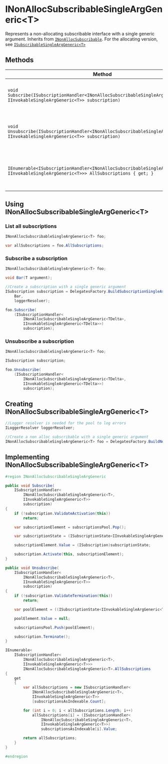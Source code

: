 # INonAllocSubscribableSingleArgGeneric\<T\>

Represents a non-allocating subscribable interface with a single generic argument. Inherits from [`INonAllocSubscribable`](INonAllocSubscribable.md). For the allocating version, see [`ISubscribableSingleArgGeneric<T>`](ISubscribableSingleArgGeneric.md)

## Methods

Method | Description
--- | ---
`void Subscribe(ISubscriptionHandler<INonAllocSubscribableSingleArgGeneric<T>, IInvokableSingleArgGeneric<T>> subscription)` | Subscribes a subscription handler to this subscribable
`void Unsubscribe(ISubscriptionHandler<INonAllocSubscribableSingleArgGeneric<T>, IInvokableSingleArgGeneric<T>> subscription)` | Unsubscribes a subscription handler from this subscribable
`IEnumerable<ISubscriptionHandler<INonAllocSubscribableSingleArgGeneric<T>, IInvokableSingleArgGeneric<T>>> AllSubscriptions { get; }` | Gets all the subscriptions currently registered with this subscribable

## Using INonAllocSubscribableSingleArgGeneric\<T\>

### List all subscriptions

```csharp
INonAllocSubscribableSingleArgGeneric<T> foo;

var allSubscriptions = foo.AllSubscriptions;
```

### Subscribe a subscription

```csharp
INonAllocSubscribableSingleArgGeneric<T> foo;

void Bar(T argument);

//Create a subscription with a single generic argument
ISubscription subscription = DelegatesFactory.BuildSubscriptionSingleArgGeneric<T>(
	Bar,
	loggerResolver);

foo.Subscribe(
	(ISubscriptionHandler<
		INonAllocSubscribableSingleArgGeneric<TDelta>,
		IInvokableSingleArgGeneric<TDelta>>)
		subscription);
```

### Unsubscribe a subscription

```csharp
INonAllocSubscribableSingleArgGeneric<T> foo;

ISubscription subscription;

foo.Unsubscribe(
	(ISubscriptionHandler<
		INonAllocSubscribableSingleArgGeneric<TDelta>,
		IInvokableSingleArgGeneric<TDelta>>)
		subscription);
```

## Creating INonAllocSubscribableSingleArgGeneric\<T\>

```csharp
//Logger resolver is needed for the pool to log errors
ILoggerResolver loggerResolver;

//Create a non alloc subscribable with a single generic argument
INonAllocSubscribableSingleArgGeneric<T> foo = DelegatesFactory.BuildNonAllocBroadcasterGeneric<T>(loggerResolver);
```

## Implementing INonAllocSubscribableSingleArgGeneric\<T\>

```csharp
#region INonAllocSubscribableSingleArgGeneric

public void Subscribe(
	ISubscriptionHandler<
		INonAllocSubscribableSingleArgGeneric<T>,
		IInvokableSingleArgGeneric<T>>
		subscription)
{
	if (!subscription.ValidateActivation(this))
		return;

	var subscriptionElement = subscriptionsPool.Pop();

	var subscriptionState = (ISubscriptionState<IInvokableSingleArgGeneric<T>>)subscription;

	subscriptionElement.Value = (ISubscription)subscriptionState;

	subscription.Activate(this, subscriptionElement);
}

public void Unsubscribe(
	ISubscriptionHandler<
		INonAllocSubscribableSingleArgGeneric<T>,
		IInvokableSingleArgGeneric<T>>
		subscription)
{
	if (!subscription.ValidateTermination(this))
		return;

	var poolElement = ((ISubscriptionState<IInvokableSingleArgGeneric<T>>)subscription).PoolElement;

	poolElement.Value = null;

	subscriptionsPool.Push(poolElement);

	subscription.Terminate();
}

IEnumerable<
	ISubscriptionHandler<
		INonAllocSubscribableSingleArgGeneric<T>,
		IInvokableSingleArgGeneric<T>>>
		INonAllocSubscribableSingleArgGeneric<T>.AllSubscriptions
{
	get
	{
		var allSubscriptions = new ISubscriptionHandler<
			INonAllocSubscribableSingleArgGeneric<T>,
			IInvokableSingleArgGeneric<T>>
			[subscriptionsAsIndexable.Count];

		for (int i = 0; i < allSubscriptions.Length; i++)
			allSubscriptions[i] = (ISubscriptionHandler<
				INonAllocSubscribableSingleArgGeneric<T>,
				IInvokableSingleArgGeneric<T>>)
				subscriptionsAsIndexable[i].Value;

		return allSubscriptions;
	}
}

#endregion
```
